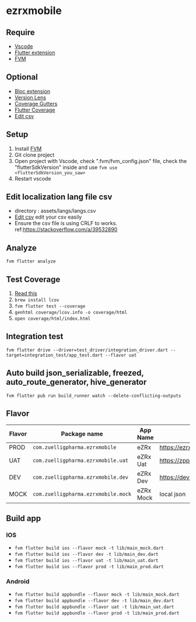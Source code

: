# ezrxmobile

## Require
- [Vscode](https://code.visualstudio.com/)
- [Flutter extension](https://marketplace.visualstudio.com/items?itemName=Dart-Code.flutter)
- [FVM](https://fvm.app/docs/getting_started/installation)

## Optional
- [Bloc extension](https://marketplace.visualstudio.com/items?itemName=FelixAngelov.bloc)
- [Version Lens](https://marketplace.visualstudio.com/items?itemName=pflannery.vscode-versionlens)
- [Coverage Gutters](https://marketplace.visualstudio.com/items?itemName=ryanluker.vscode-coverage-gutters)
- [Flutter Coverage](https://marketplace.visualstudio.com/items?itemName=Flutterando.flutter-coverage)
- [Edit csv](https://marketplace.visualstudio.com/items?itemName=janisdd.vscode-edit-csv)

## Setup
1. Install [FVM](https://fvm.app/docs/getting_started/installation)
2. Git clone project
3. Open project with Vscode, check ".fvm/fvm_config.json" file, check the "flutterSdkVersion" inside and use ```fvm use <flutterSdkVersion_you_saw>```
4. Restart vscode

## Edit localization lang file csv
- directory : assets/langs/langs.csv
- [Edit csv](https://marketplace.visualstudio.com/items?itemName=janisdd.vscode-edit-csv) edit your csv easily
- Ensure the csv file is using CRLF to works. ref:https://stackoverflow.com/a/39532890

## Analyze
```fvm flutter analyze```

## Test Coverage
1. [Read this](https://codewithandrea.com/articles/flutter-test-coverage/)
2. ```brew install lcov```
3. ```fvm flutter test --coverage```
4. ```genhtml coverage/lcov.info -o coverage/html```
5. ```open coverage/html/index.html```

## Integration test
```fvm flutter drive --driver=test_driver/integration_driver.dart --target=integration_test/app_test.dart --flavor uat```

## Auto build json_serializable, freezed, auto_route_generator, hive_generator 
```fvm flutter pub run build_runner watch --delete-conflicting-outputs```


## Flavor
| Flavor| Package name | App Name | Endpoint |
|--|--|--|--|
| PROD |  `com.zuelligpharma.ezrxmobile`| eZRx | https://ezrx.com |
| UAT  |  `com.zuelligpharma.ezrxmobile.uat`| eZRx Uat | https://zpprodapiportalapimgmt.apimanagement.ap1.hana.ondemand.com |
| DEV  |  `com.zuelligpharma.ezrxmobile.dev`| eZRx Dev | https://dev.ezrx.com/ |
| MOCK  |  `com.zuelligpharma.ezrxmobile.mock`| eZRx Mock | local json |

## Build app
### IOS
- ```fvm flutter build ios --flavor mock -t lib/main_mock.dart```
- ```fvm flutter build ios --flavor dev -t lib/main_dev.dart```
- ```fvm flutter build ios --flavor uat -t lib/main_uat.dart```
- ```fvm flutter build ios --flavor prod -t lib/main_prod.dart```
### Android
- ```fvm flutter build appbundle --flavor mock -t lib/main_mock.dart```
- ```fvm flutter build appbundle --flavor dev -t lib/main_dev.dart```
- ```fvm flutter build appbundle --flavor uat -t lib/main_uat.dart```
- ```fvm flutter build appbundle --flavor prod -t lib/main_prod.dart```
